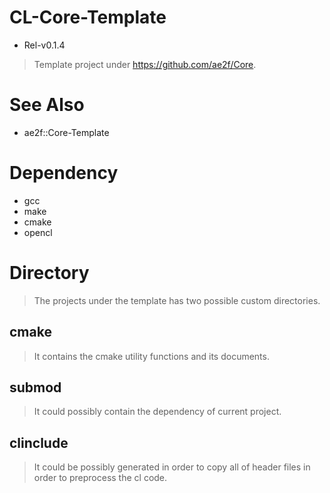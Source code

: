 # CL-Core-Template
- Rel-v0.1.4
> Template project under https://github.com/ae2f/Core.

# See Also
- ae2f::Core-Template

# Dependency
- gcc
- make
- cmake
- opencl

# Directory
> The projects under the template has two possible custom directories.

## cmake
> It contains the cmake utility functions and its documents.

## submod
> It could possibly contain the dependency of current project.

## clinclude
> It could be possibly generated in order to copy all of header files in order to preprocess the cl code.
